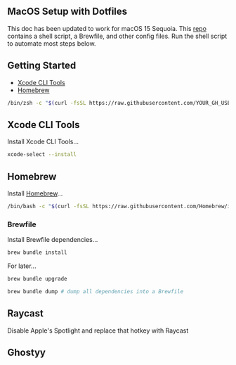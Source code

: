 ## MacOS Setup with Dotfiles

This doc has been updated to work for macOS 15 Sequoia. This [repo](https://github.com/javi-cardenas/.dotfiles) contains a shell script, a Brewfile, and other config files. Run the shell script to automate most steps below.

## Getting Started

- [Xcode CLI Tools](#xcode-cli-tools)
- [Homebrew](#homebrew)

```sh
/bin/zsh -c "$(curl -fsSL https://raw.githubusercontent.com/YOUR_GH_USERNAME/dotfiles/main/install.sh)"
```

## Xcode CLI Tools

Install Xcode CLI Tools...

```sh
xcode-select --install
```

## Homebrew

Install [Homebrew](https://brew.sh/)...

```sh
/bin/bash -c "$(curl -fsSL https://raw.githubusercontent.com/Homebrew/install/HEAD/install.sh)"
```

### Brewfile

Install Brewfile dependencies...

```sh
brew bundle install
```

For later...

```sh
brew bundle upgrade
```

```sh
brew bundle dump # dump all dependencies into a Brewfile
```

## Raycast
Disable Apple's Spotlight and replace that hotkey with Raycast

## Ghostyy
